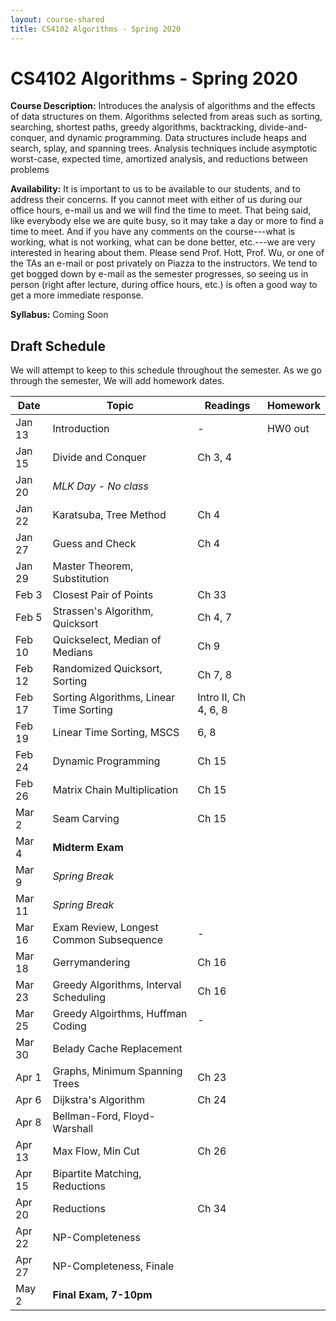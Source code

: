 ```yaml
---
layout: course-shared 
title: CS4102 Algorithms - Spring 2020 
---
```

# CS4102 Algorithms - Spring 2020

**Course Description:** Introduces the analysis of algorithms and the
effects of data structures on them. Algorithms selected from areas such
as sorting, searching, shortest paths, greedy algorithms, backtracking,
divide-and-conquer, and dynamic programming. Data structures include
heaps and search, splay, and spanning trees. Analysis techniques include
asymptotic worst-case, expected time, amortized analysis, and reductions
between problems

**Availability:** It is important to us to be available to our students, and to address their concerns. If you cannot meet with either of us during our office hours, e-mail us and we will find the time to meet. That being said, like everybody else we are quite busy, so it may take a day or more to find a time to meet. And if you have any comments on the course---what is working, what is not working, what can be done better, etc.---we are very interested in hearing about them.  Please send Prof. Hott, Prof. Wu, or one of the TAs an e-mail or post privately on Piazza to the instructors. We tend to get bogged down by e-mail as the semester progresses, so seeing us in person (right after lecture, during office hours, etc.) is often a good way to get a more immediate response.

**Syllabus:** Coming Soon 

## Draft Schedule

We will attempt to keep to this schedule throughout the semester.  As we go through the semester,
We will add homework dates.

| Date    | Topic                                   | Readings             | Homework        |
| ------- | -------------------------               | -------------------  | --------------- |
| Jan 13  | Introduction                            | -                    | HW0 out         |
| Jan 15  | Divide and Conquer                      | Ch 3, 4              |                 |
| Jan 20  | *MLK Day - No class*                    |                      |                 |
| Jan 22  | Karatsuba, Tree Method                  | Ch 4                 |                 |
| Jan 27  | Guess and Check                         | Ch 4                 |                 |
| Jan 29  | Master Theorem, Substitution            |                      |                 |
| Feb 3   | Closest Pair of Points                  | Ch 33                |                 |
| Feb 5   | Strassen's Algorithm, Quicksort         | Ch 4, 7              |                 |
| Feb 10  | Quickselect, Median of Medians          | Ch 9                 |                 |
| Feb 12  | Randomized Quicksort, Sorting           | Ch 7, 8              |                 |
| Feb 17  | Sorting Algorithms, Linear Time Sorting | Intro II, Ch 4, 6, 8 |                 |
| Feb 19  | Linear Time Sorting, MSCS               | 6, 8                 |                 |
| Feb 24  | Dynamic Programming                     | Ch 15                |                 |
| Feb 26  | Matrix Chain Multiplication             | Ch 15                |                 |
| Mar 2   | Seam Carving                            | Ch 15                |                 |
| Mar 4   | **Midterm Exam**                        |                      |                 |
| Mar 9   | *Spring Break*                          |                      |                 |
| Mar 11  | *Spring Break*                          |                      |                 |
| Mar 16  | Exam Review, Longest Common Subsequence | -                    |                 |
| Mar 18  | Gerrymandering                          | Ch 16                |                 |
| Mar 23  | Greedy Algorithms, Interval Scheduling  | Ch 16                |                 |
| Mar 25  | Greedy Algoirthms, Huffman Coding       | -                    |                 |
| Mar 30  | Belady Cache Replacement                |                      |                 |
| Apr 1   | Graphs, Minimum Spanning Trees          | Ch 23                |                 |
| Apr 6   | Dijkstra's Algorithm                    | Ch 24                |                 |
| Apr 8   | Bellman-Ford, Floyd-Warshall            |                      |                 |
| Apr 13  | Max Flow, Min Cut                       | Ch 26                |                 |
| Apr 15  | Bipartite Matching, Reductions          |                      |                 |
| Apr 20  | Reductions                              | Ch 34                |                 |
| Apr 22  | NP-Completeness                         |                      |                 |
| Apr 27  | NP-Completeness, Finale                 |                      |                 |
| May 2   | **Final Exam, 7-10pm**                  |                      |                 |
